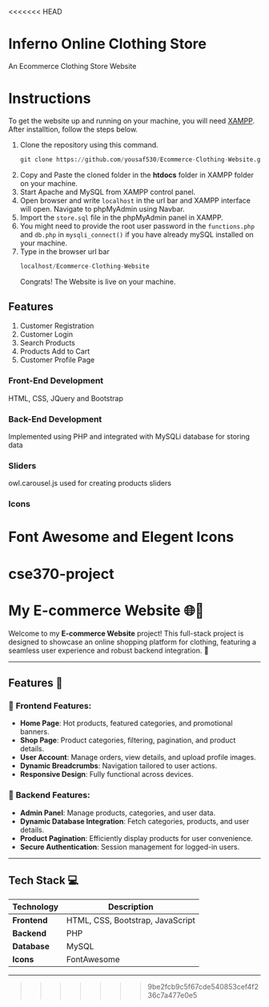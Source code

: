 <<<<<<< HEAD
# Inferno Online Clothing Store

An Ecommerce Clothing Store Website

# Instructions

To get the website up and running on your machine, you will need [XAMPP](https://www.apachefriends.org/download.html). After installtion, follow the steps below.

1. Clone the repository using this command.
   ```python
   git clone https://github.com/yousaf530/Ecommerce-Clothing-Website.git
   ```
2. Copy and Paste the cloned folder in the **htdocs** folder in XAMPP folder on your machine.
3. Start Apache and MySQL from XAMPP control panel.
4. Open browser and write `localhost` in the url bar and XAMPP interface will open. Navigate to phpMyAdmin using Navbar.
5. Import the `store.sql` file in the phpMyAdmin panel in XAMPP.
6. You might need to provide the root user password in the `functions.php` and `db.php` in `mysqli_connect()` if you have already mySQL installed on your machine.
7. Type in the browser url bar
   ```python 
   localhost/Ecommerce-Clothing-Website
   ```
   Congrats! The Website is live on your machine.

## Features

1. Customer Registration
2. Customer Login
3. Search Products
4. Products Add to Cart
5. Customer Profile Page

### Front-End Development

HTML, CSS, JQuery and Bootstrap

### Back-End Development

Implemented using PHP and integrated with MySQLi database for storing data

### Sliders

owl.carousel.js used for creating products sliders

### Icons

Font Awesome and Elegent Icons
=======
# cse370-project
# **My E-commerce Website** 🌐🛒

Welcome to my **E-commerce Website** project! This full-stack project is designed to showcase an online shopping platform for clothing, featuring a seamless user experience and robust backend integration. 🚀

---

## **Features** 🎯

### 🌟 **Frontend Features**:
- **Home Page**: Hot products, featured categories, and promotional banners.
- **Shop Page**: Product categories, filtering, pagination, and product details.
- **User Account**: Manage orders, view details, and upload profile images.
- **Dynamic Breadcrumbs**: Navigation tailored to user actions.
- **Responsive Design**: Fully functional across devices.

### 🔧 **Backend Features**:
- **Admin Panel**: Manage products, categories, and user data.
- **Dynamic Database Integration**: Fetch categories, products, and user details.
- **Product Pagination**: Efficiently display products for user convenience.
- **Secure Authentication**: Session management for logged-in users.

---

## **Tech Stack** 💻

| Technology       | Description              |
|------------------|--------------------------|
| **Frontend**     | HTML, CSS, Bootstrap, JavaScript |
| **Backend**      | PHP                      |
| **Database**     | MySQL                   |
| **Icons**        | FontAwesome             |

---




>>>>>>> 9be2fcb9c5f67cde540853cef4f236c7a477e0e5
